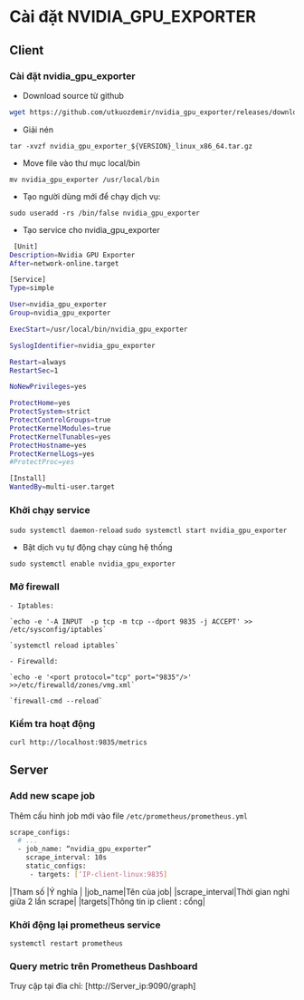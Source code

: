 # Cài đặt NVIDIA_GPU_EXPORTER

## Client

### Cài đặt nvidia_gpu_exporter

- Download source từ github

```sh
wget https://github.com/utkuozdemir/nvidia_gpu_exporter/releases/download/v0.3.0/nvidia_gpu_exporter_0.3.0_linux_x86_64.tar.gz
```

- Giải nén 

` tar -xvzf nvidia_gpu_exporter_${VERSION}_linux_x86_64.tar.gz  `

- Move file vào thư mục local/bin

` mv nvidia_gpu_exporter /usr/local/bin  `

- Tạo người dùng mới để chạy dịch vụ:

` sudo useradd -rs /bin/false nvidia_gpu_exporter   `

- Tạo service cho nvidia_gpu_exporter

```sh
 [Unit]
Description=Nvidia GPU Exporter
After=network-online.target

[Service]
Type=simple

User=nvidia_gpu_exporter
Group=nvidia_gpu_exporter

ExecStart=/usr/local/bin/nvidia_gpu_exporter

SyslogIdentifier=nvidia_gpu_exporter

Restart=always
RestartSec=1

NoNewPrivileges=yes

ProtectHome=yes
ProtectSystem=strict
ProtectControlGroups=true
ProtectKernelModules=true
ProtectKernelTunables=yes
ProtectHostname=yes
ProtectKernelLogs=yes
#ProtectProc=yes

[Install]
WantedBy=multi-user.target

```

### Khởi chạy service

`sudo systemctl daemon-reload`
`sudo systemctl start nvidia_gpu_exporter`

- Bật dịch vụ tự động chạy cùng hệ thống

`sudo systemctl enable nvidia_gpu_exporter`

### Mở firewall
	
	- Iptables:

	`echo -e '-A INPUT  -p tcp -m tcp --dport 9835 -j ACCEPT' >> /etc/sysconfig/iptables`

	`systemctl reload iptables`

	- Firewalld:

	`echo -e '<port protocol="tcp" port="9835"/>' >>/etc/firewalld/zones/vmg.xml`

	`firewall-cmd --reload`


### Kiểm tra hoạt động

`curl http://localhost:9835/metrics`

## Server

### Add new scape job

Thêm cấu hình job mới vào file `/etc/prometheus/prometheus.yml`

```sh
scrape_configs:
  # ...
  - job_name: “nvidia_gpu_exporter”
    scrape_interval: 10s
    static_configs:
     - targets: [‘IP-client-linux:9835]
```

|Tham số |Ý nghĩa |
|job_name|Tên của job|
|scrape_interval|Thời gian nghỉ giữa 2 lần scrape|
|targets|Thông tin ip client : cổng|

### Khởi động lại prometheus service 

`systemctl restart prometheus`

### Query metric trên Prometheus Dashboard

Truy cập tại đỉa chỉ: [http://Server_ip:9090/graph]